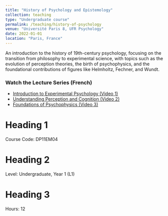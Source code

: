 ```yaml
---
title: "History of Psychology and Epistemology"
collection: teaching
type: "Undergraduate course"
permalink: /teaching/history-of-psychology
venue: "Université Paris 8, UFR Psychology"
date: 2022-01-01
location: "Paris, France"
---
```


An introduction to the history of 19th-century psychology, focusing on the transition from philosophy to experimental science, with topics such as the evolution of perception theories, the birth of psychophysics, and the foundational contributions of figures like Helmholtz, Fechner, and Wundt.

### Watch the Lecture Series (French)
- [Introduction to Experimental Psychology (Video 1)](https://youtu.be/akLtp-h0e98?si=661_nHODovyed5mY)
- [Understanding Perception and Cognition (Video 2)](https://youtu.be/8Ut-k44ibDY?si=BhZB7rMz69hyQxJ3)
- [Foundations of Psychophysics (Video 3)](https://youtu.be/Jv5RA-jy29Y?si=NuPp0liLBkaUWPGQ)


Heading 1
======
Course Code: DP11EM04

Heading 2
======
Level: Undergraduate, Year 1 (L1)

Heading 3
======
Hours: 12
